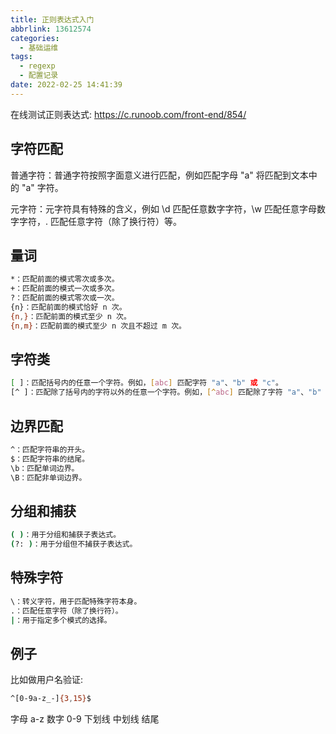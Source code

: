 ```yaml
---
title: 正则表达式入门
abbrlink: 13612574
categories:
  - 基础运维
tags:
  - regexp
  - 配置记录
date: 2022-02-25 14:41:39
---
```

在线测试正则表达式: <https://c.runoob.com/front-end/854/>

## 字符匹配

普通字符：普通字符按照字面意义进行匹配，例如匹配字母 "a" 将匹配到文本中的 "a" 字符。

元字符：元字符具有特殊的含义，例如 \d 匹配任意数字字符，\w 匹配任意字母数字字符，. 匹配任意字符（除了换行符）等。

## 量词

```bash
*：匹配前面的模式零次或多次。
+：匹配前面的模式一次或多次。
?：匹配前面的模式零次或一次。
{n}：匹配前面的模式恰好 n 次。
{n,}：匹配前面的模式至少 n 次。
{n,m}：匹配前面的模式至少 n 次且不超过 m 次。
```


## 字符类

```bash
[ ]：匹配括号内的任意一个字符。例如，[abc] 匹配字符 "a"、"b" 或 "c"。
[^ ]：匹配除了括号内的字符以外的任意一个字符。例如，[^abc] 匹配除了字符 "a"、"b" 或 "c" 以外的任意字符。
```


## 边界匹配

```bash
^：匹配字符串的开头。
$：匹配字符串的结尾。
\b：匹配单词边界。
\B：匹配非单词边界。
```

## 分组和捕获

```bash
( )：用于分组和捕获子表达式。
(?: )：用于分组但不捕获子表达式。
```

## 特殊字符

```bash
\：转义字符，用于匹配特殊字符本身。
.：匹配任意字符（除了换行符）。
|：用于指定多个模式的选择。
```


## 例子
比如做用户名验证:

```bash
^[0-9a-z_-]{3,15}$
```

字母 a-z 数字 0-9 下划线 中划线 结尾